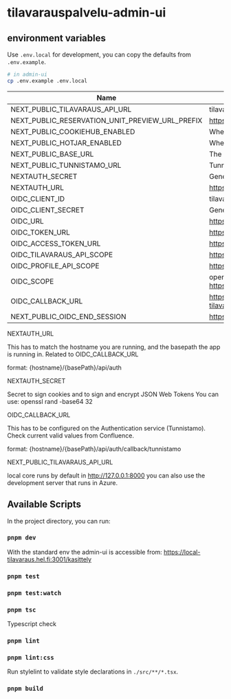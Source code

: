# tilavarauspalvelu-admin-ui

## environment variables

Use `.env.local` for development, you can copy the defaults from `.env.example`.

```sh
# in admin-ui
cp .env.example .env.local
```

| Name                                            | Description                                                   |
| ----------------------------------------------- | ------------------------------------------------------------- |
| NEXT_PUBLIC_TILAVARAUS_API_URL                  | tilavaraus-core base url                                      |
| NEXT_PUBLIC_RESERVATION_UNIT_PREVIEW_URL_PREFIX | https://tilavaraus.dev.hel.ninja/reservation-unit             |
| NEXT_PUBLIC_COOKIEHUB_ENABLED                   | Whether Cookiehub should be enabled                           |
| NEXT_PUBLIC_HOTJAR_ENABLED                      | Whether Hotjar should be enabled                              |
| NEXT_PUBLIC_BASE_URL                            | The baseUrl to use usually /kasittely                         |
| NEXT_PUBLIC_TUNNISTAMO_URL                      | Tunnistamo base path, used for logout page                    |
| NEXTAUTH_SECRET                                 | Generate one with: `openssl rand -base64 32`                  |
| NEXTAUTH_URL                                    | https://local-tilavaraus.hel.fi:3001/kasittely/api/auth       |
| OIDC_CLIENT_ID                                  | tilavaraus-admin-ui-dev                                       |
| OIDC_CLIENT_SECRET                              | Generate one with: `openssl rand -hex 32`                     |
| OIDC_URL                                        | https://tunnistamo.test.hel.ninja/openid                      |
| OIDC_TOKEN_URL                                  | https://tunnistamo.test.hel.ninja/openid/token                |
| OIDC_ACCESS_TOKEN_URL                           | https://tunnistamo.test.hel.ninja/api-tokens/                 |
| OIDC_TILAVARAUS_API_SCOPE                       | https://api.hel.fi/auth/tilavarausapidev                      |
| OIDC_PROFILE_API_SCOPE                          | https://api.hel.fi/auth/helsinkiprofile                       |
| OIDC_SCOPE                                      | openid profile https://api.hel.fi/auth/helsinkiprofile https://api.hel.fi/auth/tilavarausapidev |
| OIDC_CALLBACK_URL                               | https://local-tilavaraus.hel.fi:3001/kasittely/api/auth/callback/tunnistamo |
| NEXT_PUBLIC_OIDC_END_SESSION                    | https://tunnistamo.test.hel.ninja/openid/end-session |

NEXTAUTH_URL

This has to match the hostname you are running, and the basepath the app is running in.
Related to OIDC_CALLBACK_URL

format: {hostname}/{basePath}/api/auth

NEXTAUTH_SECRET

Secret to sign cookies and to sign and encrypt JSON Web Tokens
You can use: openssl rand -base64 32

OIDC_CALLBACK_URL

This has to be configured on the Authentication service (Tunnistamo).
Check current valid values from Confluence.

format: {hostname}/{basePath}/api/auth/callback/tunnistamo

NEXT_PUBLIC_TILAVARAUS_API_URL

local core runs by default in http://127.0.0.1:8000 you can also use the development server that runs in Azure.

## Available Scripts

In the project directory, you can run:

### `pnpm dev`

With the standard env the admin-ui is accessible from: https://local-tilavaraus.hel.fi:3001/kasittely

### `pnpm test`

### `pnpm test:watch`

### `pnpm tsc`

Typescript check

### `pnpm lint`

### `pnpm lint:css`

Run stylelint to validate style declarations in `./src/**/*.tsx`.

### `pnpm build`

